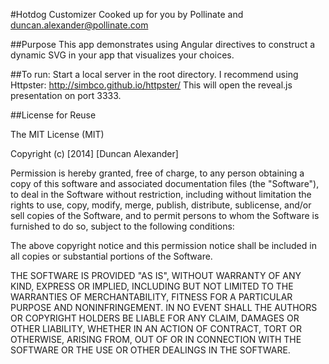 #Hotdog Customizer
Cooked up for you by Pollinate and duncan.alexander@pollinate.com

##Purpose
This app demonstrates using Angular directives to construct a dynamic SVG in your app that visualizes your choices. 

##To run:
Start a local server in the root directory. I recommend using Httpster: http://simbco.github.io/httpster/ This will open the reveal.js presentation on port 3333.

##License for Reuse

The MIT License (MIT)

Copyright (c) [2014] [Duncan Alexander]

Permission is hereby granted, free of charge, to any person obtaining a copy
of this software and associated documentation files (the "Software"), to deal
in the Software without restriction, including without limitation the rights
to use, copy, modify, merge, publish, distribute, sublicense, and/or sell
copies of the Software, and to permit persons to whom the Software is
furnished to do so, subject to the following conditions:

The above copyright notice and this permission notice shall be included in all
copies or substantial portions of the Software.

THE SOFTWARE IS PROVIDED "AS IS", WITHOUT WARRANTY OF ANY KIND, EXPRESS OR
IMPLIED, INCLUDING BUT NOT LIMITED TO THE WARRANTIES OF MERCHANTABILITY,
FITNESS FOR A PARTICULAR PURPOSE AND NONINFRINGEMENT. IN NO EVENT SHALL THE
AUTHORS OR COPYRIGHT HOLDERS BE LIABLE FOR ANY CLAIM, DAMAGES OR OTHER
LIABILITY, WHETHER IN AN ACTION OF CONTRACT, TORT OR OTHERWISE, ARISING FROM,
OUT OF OR IN CONNECTION WITH THE SOFTWARE OR THE USE OR OTHER DEALINGS IN THE
SOFTWARE.
